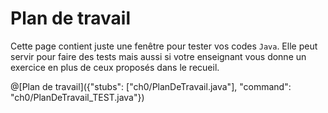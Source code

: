 # Plan de travail

Cette page contient juste une fenêtre pour tester vos codes `Java`. Elle peut servir pour faire des tests mais aussi si votre enseignant vous donne un exercice en plus de ceux proposés dans le recueil.

@[Plan de travail]({"stubs": ["ch0/PlanDeTravail.java"], "command": "ch0/PlanDeTravail_TEST.java"})
